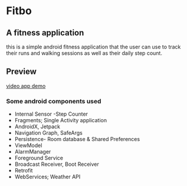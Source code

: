 # Fitbo
<h2>A fitness application</h3>

<p>this is a simple android fitness application that the user can use
to track their runs and walking sessions as well as their daily step count.</p>

<h2>Preview</h2>

[video app demo](https://drive.google.com/open?id=1mFNWsnKVU8sHmI2W2naHjS1aWGqL3Ba9)


<h3>Some android components used</h3>
<ul>
<li>Internal Sensor -Step Counter</li>
<li>Fragments; Single Activity application</li>
<li>AndroidX, Jetpack</li>
<li>Navigation Graph, SafeArgs</li>
<li>Persistence- Room database & Shared Preferences</li>
<li>ViewModel</li>
<li>AlarmManager</li>
<li>Foreground Service</li>
<li>Broadcast Receiver, Boot Receiver</li>
<li>Retrofit</li>
<li>WebServices; Weather API</li>
</ul>

<!-- 
| Make selection | Results |
|------------|-------------| 
|  ![rockPaperSStart](https://user-images.githubusercontent.com/33485810/57512435-48d57680-7314-11e9-97a5-c4df40c45c36.png)|![rockPaperSRes](https://user-images.githubusercontent.com/33485810/57512422-3e1ae180-7314-11e9-9111-90c43219d23b.png) |
-->

  
